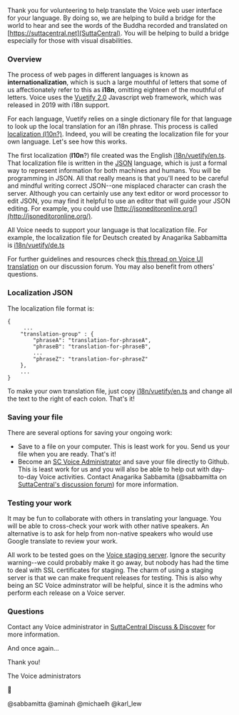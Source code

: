 Thank you for volunteering to help translate the Voice web user interface for your language. By doing so, we are helping to build a bridge for the world to hear and see the words of the Buddha recorded and translated on 
[https://suttacentral.net](SuttaCentral). You will be helping to build a bridge especially for those with visual disabilities.

### Overview
The process of web pages in different languages is known as **internationalization**, which is such a large mouthful of letters that some of us affectionately refer to this as **i18n**, omitting eighteen of the mouthful of letters. Voice uses the [Vuetify 2.0](https://vuetifyjs.com/en/) Javascript web framework, which was released in 2019 with i18n support. 

For each language, Vuetify relies on a single dictionary file for that language to look up the local translation for an i18n phrase. This process is called [localization (l10n?)](https://www.w3.org/International/questions/qa-i18n). Indeed, you will be creating the localization file for your own language. Let's see how this works.

The first localization (**l10n**?) file created was the English [i18n/vuetify/en.ts](https://github.com/sc-voice/sc-voice/blob/master/src/i18n/vuetify/en.ts). That localization file is written in the [JSON](https://www.json.org/) language, which is just a formal way to represent information for both machines and humans. You will be programming in JSON. All that really means is that you'll need to be careful and mindful writing correct JSON--one misplaced character can crash the server.  Although you can certainly use any text editor or word processor to edit JSON, you may find it helpful to use an editor that will guide your JSON editing. For example, you could use [http://jsoneditoronline.org/](http://jsoneditoronline.org/).

All Voice needs to support your language is that localization file. For example, the localization file for Deutsch created by Anagarika Sabbamitta is [i18n/vuetify/de.ts](https://github.com/sc-voice/sc-voice/blob/master/src/i18n/vuetify/de.ts)

For further guidelines and resources check [this thread on Voice UI translation](https://discourse.suttacentral.net/t/wanted-translator-for-sc-voice-interface/13928) on our discussion forum. You may also benefit from others' questions.

### Localization JSON
The localization file format is:

```
{
     ...
    "translation-group" : {
        "phraseA": "translation-for-phraseA",
        "phraseB": "translation-for-phraseB",
        ...
        "phraseZ": "translation-for-phraseZ"
    }, 
    ...
}
```

To make your own translation file, just copy [i18n/vuetify/en.ts](https://github.com/sc-voice/sc-voice/blob/master/src/i18n/vuetify/en.ts) and change all the text to the right of each colon. That's it!

### Saving your file

There are several options for saving your ongoing work:

* Save to a file on your computer. This is least work for you. Send us your file when you are ready. That's it!
* Become an [SC Voice Administrator](/sc-voice/en/SuttaCentral-Voice-Administration) and save your file directly to Github. This is least work for us and you will also be able to help out with day-to-day Voice activities. Contact Anagarika Sabbamita (@sabbamitta on [SuttaCentral's discussion forum](https://discourse.suttacentral.net/)) for more information.

### Testing your work

It may be fun to collaborate with others in translating your language. You will be able to cross-check your work with other native speakers. An alternative is to ask for help from non-native speakers who would use Google translate to review your work. 

All work to be tested goes on the [Voice staging server](https://35.176.116.11/scv/index.html#/sutta). Ignore the security warning--we could probably make it go away, but nobody has had the time to deal with SSL certificates for staging. The charm of using a staging server is that we can make frequent releases for testing. This is also why being an SC Voice adminstrator will be helpful, since it is the admins who perform each release on a Voice server.

### Questions

Contact any Voice administrator in [SuttaCentral Discuss & Discover](https://discourse.suttacentral.net/t/wanted-translator-for-sc-voice-interface/13928/11) for more information.

And once again...

Thank you!

The Voice administrators

🙏 

@sabbamitta
@aminah
@michaelh
@karl_lew




